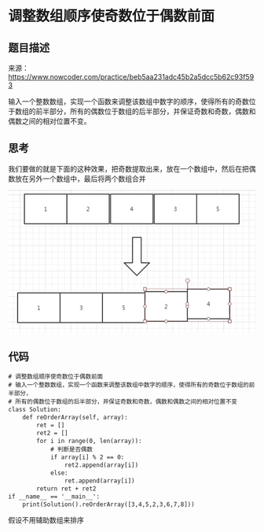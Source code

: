 # 调整数组顺序使奇数位于偶数前面

## 题目描述

来源：https://www.nowcoder.com/practice/beb5aa231adc45b2a5dcc5b62c93f593

输入一个整数数组，实现一个函数来调整该数组中数字的顺序，使得所有的奇数位于数组的前半部分，所有的偶数位于数组的后半部分，并保证奇数和奇数，偶数和偶数之间的相对位置不变。

## 思考

我们要做的就是下面的这种效果，把奇数提取出来，放在一个数组中，然后在把偶数放在另外一个数组中，最后将两个数组合并


![image-20200424093736886](images/image-20200424093736886.png)

## 代码

```
# 调整数组顺序使奇数位于偶数前面
# 输入一个整数数组，实现一个函数来调整该数组中数字的顺序，使得所有的奇数位于数组的前半部分，
# 所有的偶数位于数组的后半部分，并保证奇数和奇数，偶数和偶数之间的相对位置不变
class Solution:
    def reOrderArray(self, array):
        ret = []
        ret2 = []
        for i in range(0, len(array)):
            # 判断是否偶数
            if array[i] % 2 == 0:
                ret2.append(array[i])
            else:
                ret.append(array[i])
        return ret + ret2
if __name__ == '__main__':
    print(Solution().reOrderArray([3,4,5,2,3,6,7,8]))
```

假设不用辅助数组来排序